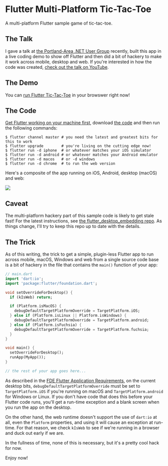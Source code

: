 # Flutter Multi-Platform Tic-Tac-Toe

A multi-platform Flutter sample game of tic-tac-toe.

## The Talk
I gave a talk at [the Portland-Area .NET User Group](http://padnug.org) recently, built this app in a live coding demo to show off Flutter and then did a bit of hackery to make it work across mobile, desktop and web. If you're interested in how the code was created, [check out the talk on YouTube](https://youtube.com/watch?v=bbaezQE1M2U).

## The Demo
You can [run Flutter Tic-Tac-Toe](http://csells.github.io/flutter_mplat_ttt/gh_pages/index.html) in your browswer right now!

## The Code
[Get Flutter working on your machine first](https://flutter.dev/docs/get-started/install), download [the code](https://github.com/csells/flutter_mplat_ttt) and then run the following commands:

```shell
$ flutter channel master # you need the latest and greatest bits for this to work
$ flutter upgrade        # you're living on the cutting edge now!
$ flutter run -d iphone  # or whatever matches your iOS simulator
$ flutter run -d android # or whatever matches your Android emulator
$ flutter run -d macos   # or -d windows
$ flutter run -d chrome  # to run the web version
```
Here's a composite of the app running on iOS, Android, desktop (macOS) and web:

<img src='readme/all-together-now.png' />

## Caveat
The multi-platform hackery part of this sample code is likely to get stale fast! For the latest instructions, see [the flutter_desktop_embedding repo](https://github.com/google/flutter-desktop-embedding). As things change, I'll try to keep this repo up to date with the details.

## The Trick
As of this writing, the trick to get a simple, plugin-less Flutter app to run across mobile, macOS, Windows and web from a single source code base is a bit of hackery in the file that contains the ```main()``` function of your app:

```dart
// main.dart
import 'dart:io';
import 'package:flutter/foundation.dart';

void setOverrideForDesktop() {
  if (kIsWeb) return;

  if (Platform.isMacOS) {
    debugDefaultTargetPlatformOverride = TargetPlatform.iOS;
  } else if (Platform.isLinux || Platform.isWindows) {
    debugDefaultTargetPlatformOverride = TargetPlatform.android;
  } else if (Platform.isFuchsia) {
    debugDefaultTargetPlatformOverride = TargetPlatform.fuchsia;
  }
}

void main() {
  setOverrideForDesktop();
  runApp(MyApp());
}

// the rest of your app goes here...
```

As described in the [FDE Flutter Application Requirements](https://github.com/flutter/flutter/wiki/Desktop-shells#flutter-application-requirements), on the current desktop bits, ```debugDefaultTargetPlatformOverride```
must be set to ```TargetPlatform.iOS``` if you're running on macOS and ```TargetPlatform.android``` for Windows or Linux. If you don't have code that does this before your Flutter code runs, you'll get a run-time exception and a blank screen when you run the app on the desktop.

On the other hand, the web runtime doesn't support the use of ```dart:io``` at all, even the ```Platform``` properties, and using it will cause an exception at run-time. For that reason, we check ``kIsWeb`` to see if we're running in a browser and duck out early if we are.

In the fullness of time, none of this is necessary, but it's a pretty cool hack for now.

Enjoy now!

